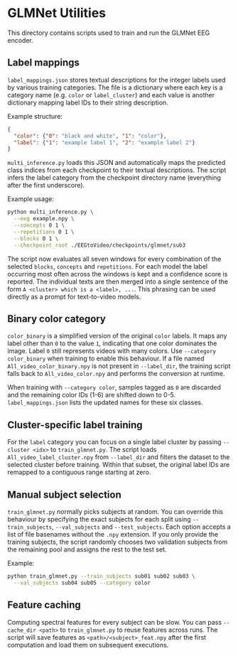 # GLMNet Utilities

This directory contains scripts used to train and run the GLMNet EEG encoder.

## Label mappings

`label_mappings.json` stores textual descriptions for the integer labels used
by various training categories. The file is a dictionary where each key is a
category name (e.g. `color` or `label_cluster`) and each value is another
dictionary mapping label IDs to their string description.

Example structure:

```json
{
  "color": {"0": "black and white", "1": "color"},
  "label": {"1": "example label 1", "2": "example label 2"}
}
```

`multi_inference.py` loads this JSON and automatically maps the
predicted class indices from each checkpoint to their textual
descriptions.  The script infers the label category from the checkpoint
directory name (everything after the first underscore).

Example usage:

```bash
python multi_inference.py \
  --eeg example.npy \
  --concepts 0 1 \
  --repetitions 0 1 \
  --blocks 0 1 \
  --checkpoint_root ./EEGtoVideo/checkpoints/glmnet/sub3
```

The script now evaluates all seven windows for every combination of the
selected `blocks`, `concepts` and `repetitions`. For each model the label occurring most
often across the windows is kept and a confidence score is reported.
The individual texts are then merged into a single sentence of the form
`A <cluster> which is a <label>, ...`. This phrasing can be used directly
as a prompt for text-to-video models.

## Binary color category

`color_binary` is a simplified version of the original `color` labels. It maps
any label other than `0` to the value `1`, indicating that one color dominates
the image. Label `0` still represents videos with many colors. Use
`--category color_binary` when training to enable this behaviour. If a file
named `All_video_color_binary.npy` is not present in `--label_dir`, the training
script falls back to `All_video_color.npy` and performs the conversion at
runtime.

When training with `--category color`, samples tagged as `0` are discarded and
the remaining color IDs (1-6) are shifted down to 0-5.  `label_mappings.json`
lists the updated names for these six classes.

## Cluster-specific label training

For the `label` category you can focus on a single label cluster by passing
`--cluster <idx>` to `train_glmnet.py`. The script loads
`All_video_label_cluster.npy` from `--label_dir` and filters the dataset to the
selected cluster before training.  Within that subset, the original label IDs
are remapped to a contiguous range starting at zero.

## Manual subject selection

`train_glmnet.py` normally picks subjects at random. You can override this
behaviour by specifying the exact subjects for each split using
`--train_subjects`, `--val_subjects` and `--test_subjects`.  Each option accepts
a list of file basenames without the `.npy` extension. If you only provide the
training subjects, the script randomly chooses two validation subjects from the
remaining pool and assigns the rest to the test set.

Example:

```bash
python train_glmnet.py --train_subjects sub01 sub02 sub03 \
  --val_subjects sub04 sub05 --category color
```

## Feature caching

Computing spectral features for every subject can be slow.
You can pass `--cache_dir <path>` to `train_glmnet.py` to reuse features across runs.
The script will save features as `<path>/<subject>_feat.npy` after the first computation
and load them on subsequent executions.

